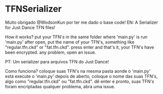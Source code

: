 # TFNSerializer
Muito obrigado @WodsonKun por ter me dado o base code!
EN:
A Serializer for Just Dance TFN files!

How it works?
put your TFN's in the same folder where 'main.py' is
run 'main.py'
after open, put the name of your TFN's, something like "regular.tfn.ckd" or "fat.tfn.ckd".
press enter and that's it, your TFN's have been encrypted.
any problem, open an issue.



PT:
Um serializer para arquivos TFN do Just Dance!

Como funciona?
coloque suas TFN's na mesma pasta aonde o 'main.py' está
execute o 'main.py'
depois de aberto, coloque o nome das suas TFN's, algo como "regular.tfn.ckd" ou "fat.tfn.ckd".
dê enter e pronto, suas TFN's foram encriptadas
qualquer problema, abra uma issue.
